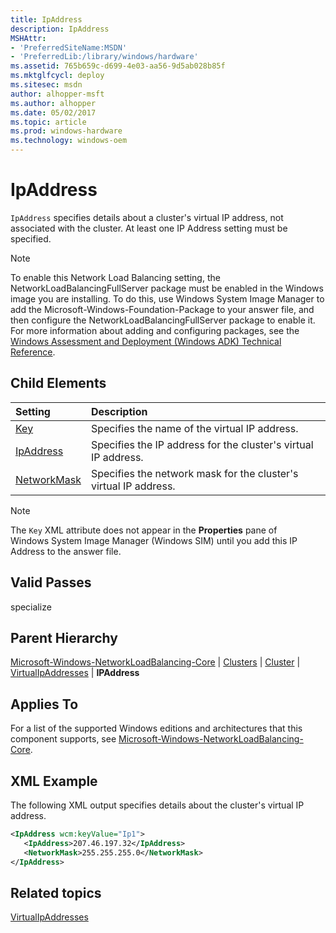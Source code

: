 ```yaml
---
title: IpAddress
description: IpAddress
MSHAttr:
- 'PreferredSiteName:MSDN'
- 'PreferredLib:/library/windows/hardware'
ms.assetid: 765b659c-d699-4e03-aa56-9d5ab028b85f
ms.mktglfcycl: deploy
ms.sitesec: msdn
author: alhopper-msft
ms.author: alhopper
ms.date: 05/02/2017
ms.topic: article
ms.prod: windows-hardware
ms.technology: windows-oem
---
```

# IpAddress

`IpAddress` specifies details about a cluster's virtual IP address, not associated with the cluster. At least one IP Address setting must be specified.

> [!Note]
> To enable this Network Load Balancing setting, the NetworkLoadBalancingFullServer package must be enabled in the Windows image you are installing. To do this, use Windows System Image Manager to add the Microsoft-Windows-Foundation-Package to your answer file, and then configure the NetworkLoadBalancingFullServer package to enable it. For more information about adding and configuring packages, see the [Windows Assessment and Deployment (Windows ADK) Technical Reference](http://go.microsoft.com/fwlink/?LinkId=206587).

## Child Elements

| Setting                 | Description                                                                           |
|:------------------------|:--------------------------------------------------------------------------------------|
| [Key](microsoft-windows-networkloadbalancing-core-clusters-cluster-virtualipaddresses-ipaddress-key.md) | Specifies the name of the virtual IP address. |
| [IpAddress](microsoft-windows-networkloadbalancing-core-clusters-cluster-virtualipaddresses-ipaddress-ipaddress.md) | Specifies the IP address for the cluster's virtual IP address. |
| [NetworkMask](microsoft-windows-networkloadbalancing-core-clusters-cluster-virtualipaddresses-ipaddress-networkmask.md) | Specifies the network mask for the cluster's virtual IP address. |

> [!Note]
> The `Key` XML attribute does not appear in the <strong>Properties</strong> pane of Windows System Image Manager (Windows SIM) until you add this IP Address to the answer file.

## Valid Passes

specialize

## Parent Hierarchy

[Microsoft-Windows-NetworkLoadBalancing-Core](microsoft-windows-networkloadbalancing-core.md) | [Clusters](microsoft-windows-networkloadbalancing-core-clusters.md) | [Cluster](microsoft-windows-networkloadbalancing-core-clusters-cluster.md) | [VirtualIpAddresses](microsoft-windows-networkloadbalancing-core-clusters-cluster-virtualipaddresses.md) | **IPAddress**

## Applies To

For a list of the supported Windows editions and architectures that this component supports, see [Microsoft-Windows-NetworkLoadBalancing-Core](microsoft-windows-networkloadbalancing-core.md).

## XML Example

The following XML output specifies details about the cluster's virtual IP address.

```XML
<IpAddress wcm:keyValue="Ip1">
   <IpAddress>207.46.197.32</IpAddress>
   <NetworkMask>255.255.255.0</NetworkMask>
</IpAddress>
```

## Related topics

[VirtualIpAddresses](microsoft-windows-networkloadbalancing-core-clusters-cluster-virtualipaddresses.md)
